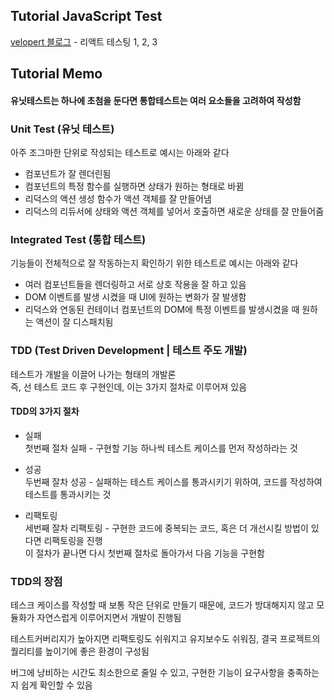 ## Tutorial JavaScript Test

[velopert 블로그](https://velog.io/@velopert/react-testing) - 리액트 테스팅 1, 2, 3

## Tutorial Memo

#### 유닛테스트는 하나에 초첨을 둔다면 통합테스트는 여러 요소들을 고려하여 작성함

### Unit Test (유닛 테스트)

아주 조그마한 단위로 작성되는 테스트로 예시는 아래와 같다

- 컴포넌트가 잘 렌더린됨
- 컴포넌트의 특정 함수를 실행하면 상태가 원하는 형태로 바뀜
- 리덕스의 액션 생성 함수가 액션 객체를 잘 만들어냄
- 리덕스의 리듀서에 상태와 액션 객체를 넣어서 호출하면 새로운 상태를 잘 만들어줌

### Integrated Test (통합 테스트)

기능들이 전체적으로 잘 작동하는지 확인하기 위한 테스트로 예시는 아래와 같다

- 여러 컴포넌트들을 렌더링하고 서로 상호 작용을 잘 하고 있음
- DOM 이벤트를 발생 시켰을 때 UI에 원하는 변화가 잘 발생함
- 리덕스와 연동된 컨테이너 컴포넌트의 DOM에 특정 이벤트를 발생시켰을 때 원하는 액션이 잘 디스패치됨

### TDD (Test Driven Development | 테스트 주도 개발)

테스트가 개발을 이끌어 나가는 형태의 개발론 <br/>
즉, 선 테스트 코드 후 구현인데, 이는 3가지 절차로 이루어져 있음

#### TDD의 3가지 절차

- 실패<br/>
  첫번째 절차 실패 - 구현할 기능 하나씩 테스트 케이스를 먼저 작성하라는 것

- 성공<br/>
  두번째 잘차 성공 - 실패하는 테스트 케이스를 통과시키기 위하여, 코드를 작성하여 테스트를 통과시키는 것

- 리팩토링<br/>
  세번째 잘차 리팩토링 - 구현한 코드에 중복되는 코드, 혹은 더 개선시킬 방법이 있다면 리팩토링을 진행<br/>
  이 절차가 끝나면 다시 첫번째 절차로 돌아가서 다음 기능을 구현함

### TDD의 장점

테스크 케이스를 작성할 때 보통 작은 단위로 만들기 때문에, 코드가 방대해지지 않고 모듈화가 자연스럽게 이루어지면서 개발이 진행됨

테스트커버리지가 높아지면 리팩토링도 쉬워지고 유지보수도 쉬워짐, 결국 프로젝트의 퀄리티를 높이기에 좋은 환경이 구성됨

버그에 낭비하는 시간도 최소한으로 줄일 수 있고, 구현한 기능이 요구사항을 충족하는지 쉽게 확인할 수 있음
